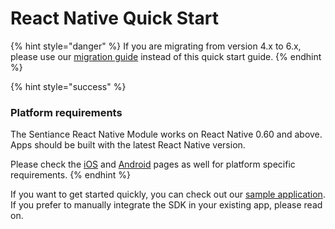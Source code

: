 # React Native Quick Start



{% hint style="danger" %}
If you are migrating from version 4.x to 6.x, please use our [migration guide](../../appendix/migration-guide/react-native.md#migrating-from-4.x-to-6.x) instead of this quick start guide.&#x20;
{% endhint %}

{% hint style="success" %}
### Platform requirements

The Sentiance React Native Module works on React Native 0.60 and above. Apps should be built with the latest React Native version.

Please check the [iOS](../ios-sdk/) and [Android](../android-sdk/) pages as well for platform specific requirements.
{% endhint %}

If you want to get started quickly, you can check out our [sample application](https://github.com/sentiance/sample-apps-react-native). If you prefer to manually integrate the SDK in your existing app, please read on.
